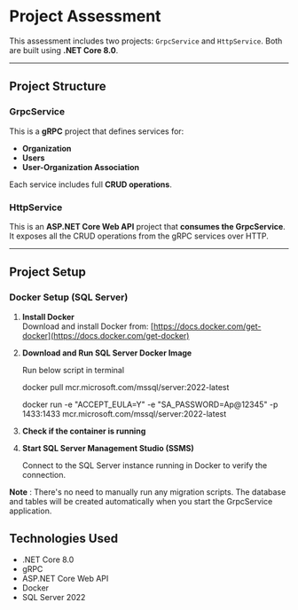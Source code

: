 # Project Assessment

This assessment includes two projects: `GrpcService` and `HttpService`. Both are built using **.NET Core 8.0**.

---

## Project Structure

### GrpcService
This is a **gRPC** project that defines services for:

- **Organization**
- **Users**
- **User-Organization Association**

Each service includes full **CRUD operations**.

### HttpService
This is an **ASP.NET Core Web API** project that **consumes the GrpcService**. It exposes all the CRUD operations from the gRPC services over HTTP.

---

## Project Setup

### Docker Setup (SQL Server)

1. **Install Docker**  
   Download and install Docker from: [https://docs.docker.com/get-docker](https://docs.docker.com/get-docker)

2. **Download and Run SQL Server Docker Image**

   Run below script in terminal
   
   docker pull mcr.microsoft.com/mssql/server:2022-latest

   docker run -e "ACCEPT_EULA=Y" -e "SA_PASSWORD=Ap@12345" -p 1433:1433 mcr.microsoft.com/mssql/server:2022-latest

3. **Check if the container is running**

4. **Start SQL Server Management Studio (SSMS)**

   Connect to the SQL Server instance running in Docker to verify the connection.

**Note** : There's no need to manually run any migration scripts. The database and tables will be created automatically when you start the GrpcService application.
   
## Technologies Used

- .NET Core 8.0
- gRPC
- ASP.NET Core Web API
- Docker
- SQL Server 2022
